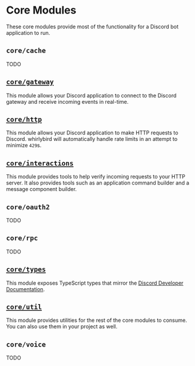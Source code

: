 # Core Modules

These core modules provide most of the functionality for a Discord bot
application to run.

## `core/cache`

TODO

## [`core/gateway`](https://github.com/apacheli/whirlybird/tree/dev/core/gateway)

This module allows your Discord application to connect to the Discord gateway
and receive incoming events in real-time.

## [`core/http`](https://github.com/apacheli/whirlybird/tree/dev/core/http)

This module allows your Discord application to make HTTP requests to Discord.
whirlybird will automatically handle rate limits in an attempt to minimize
`429`s.

## [`core/interactions`](https://github.com/apacheli/whirlybird/tree/dev/core/interactions)

This module provides tools to help verify incoming requests to your HTTP server.
It also provides tools such as an application command builder and a message
component builder.

## `core/oauth2`

TODO

## `core/rpc`

TODO

## [`core/types`](https://github.com/apacheli/whirlybird/tree/dev/core/types)

This module exposes TypeScript types that mirror the
[Discord Developer Documentation](https://discord.dev/).

## [`core/util`](https://github.com/apacheli/whirlybird/tree/dev/core/util)

This module provides utilities for the rest of the core modules to consume. You
can also use them in your project as well.

## `core/voice`

TODO
